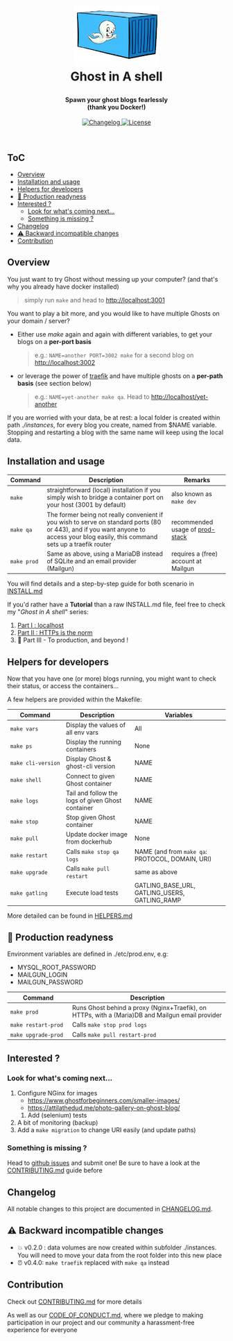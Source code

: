 <!-- markdownlint-disable -->
<h1 align="center" style="margin:1em">
  <img src="./docs/static/logo.png"
       alt="Ghost in A Shell"
       width="200">
    <br/> Ghost in A shell
</h1>

<h4 align="center">
  Spawn your ghost blogs fearlessly
  <br /> (thank you Docker!)
</h4>

<p align="center">
  <a href="https://github.com/ebreton/ghost-in-a-shell/blob/master/CHANGELOG.md">
    <img src="https://img.shields.io/github/release/ebreton/ghost-in-a-shell.svg"
         alt="Changelog">
  </a>
  <a href="https://github.com/ebreton/ghost-in-a-shell/blob/master/LICENSE">
    <img src="https://img.shields.io/badge/license-MIT-blue.svg"
         alt="License" />
  </a>
</p>
<br>

ToC
--

<!-- TOC -->

- [Overview](#overview)
- [Installation and usage](#installation-and-usage)
- [Helpers for developers](#helpers-for-developers)
- [:construction: Production readyness](#construction-production-readyness)
- [Interested ?](#interested-)
    - [Look for what's coming next...](#look-for-whats-coming-next)
    - [Something is missing ?](#something-is-missing-)
- [Changelog](#changelog)
- [:warning: Backward incompatible changes](#warning-backward-incompatible-changes)
- [Contribution](#contribution)

<!-- /TOC -->

## Overview

You just want to try Ghost without messing up your computer? (and that's why you already have docker installed)

> simply run `make` and head to <http://localhost:3001>

You want to play a bit more, and you would like to have multiple Ghosts on your domain / server?

* Either use *make* again and again with different variables, to get your blogs on a **per-port basis**
    > e.g.: `NAME=another PORT=3002 make` for a second blog on <http://localhost:3002>
* or leverage the power of [traefik](https://traefik.io) and have multiple ghosts on a **per-path basis** (see section below)
    > e.g.: `NAME=yet-another make qa`. Head to <http://localhost/yet-another>

If you are worried with your data, be at rest: a local folder is created within path _./instances_, for every blog you create, named from $NAME variable. Stopping and restarting a blog with the same name will keep using the local data.

## Installation and usage


Command | Description | Remarks
---------|----------|---------
 `make` | straightforward (local) installation if you simply wish to bridge a container port on your host (3001 by default) | also known as `make dev`
 `make qa` | The former being not really convenient if you wish to serve on standard ports (80 or 443), and if you want anyone to access your blog easily, this command sets up a traefik router | recommended usage of [prod-stack](https://github.com/ebreton/prod-stack)
 <code>make&nbsp;prod</code> | Same as above, using a MariaDB instead of SQLite and an email provider (Mailgun) | requires a (free) account at Mailgun

You will find details and a step-by-step guide for both scenario in [INSTALL.md](./docs/INSTALL.md)

If you'd rather have a **Tutorial** than a raw INSTALL.md file, feel free to check my "_Ghost in A shell_" series:
1. [Part I : localhost](https://dev.to/ebreton/ghost-in-a-shell---part-i--localhost-5he9)
1. [Part II : HTTPs is the norm](https://dev.to/ebreton/ghost-in-a-shell---part-ii---https-is-the-norm-1jj4)
1. :construction: Part III - To production, and beyond ! 

## Helpers for developers

Now that you have one (or more) blogs running, you might want to check their status, or access the containers...

A few helpers are provided within the Makefile:

Command | Description | Variables
---------|----------|---------
 `make vars` | Display the values of all env vars | All
 `make ps` | Display the running containers | None
 `make cli-version` | Display Ghost & ghost-cli version | NAME
 `make shell` | Connect to given Ghost container | NAME
 `make logs` | Tail and follow the logs of given Ghost container | NAME
 `make stop` | Stop given Ghost container | NAME
 `make pull` | Update docker image from dockerhub | None
 `make restart` | Calls `make stop qa logs` | NAME (and from `make qa`: PROTOCOL, DOMAIN, URI)
 `make upgrade` | Calls `make pull restart` | same as above
 <code>make&nbsp;gatling&nbsp;&nbsp;&nbsp;&nbsp;</code> | Execute load tests | GATLING_BASE_URL, GATLING_USERS, GATLING_RAMP


More detailed can be found in [HELPERS.md](./docs/HELPERS.md)

## :construction: Production readyness

Environment variables are defined in ./etc/prod.env, e.g:
- MYSQL_ROOT_PASSWORD
- MAILGUN_LOGIN
- MAILGUN_PASSWORD

Command | Description 
---------|----------
 <code>make&nbsp;prod&nbsp;&nbsp;&nbsp;&nbsp;&nbsp;&nbsp;&nbsp;&nbsp;&nbsp;</code> | Runs Ghost behind a proxy (Nginx+Traefik), on HTTPs, with a (Maria)DB and Mailgun email provider
 `make restart-prod` | Calls `make stop prod logs`
 `make upgrade-prod` | Calls `make pull restart-prod`


## Interested ? 

### Look for what's coming next...

1. Configure NGinx for images
    - https://www.ghostforbeginners.com/smaller-images/
    - https://attilathedud.me/photo-gallery-on-ghost-blog/
    1. Add (selenium) tests
1. A bit of monitoring (backup)
1. Add a `make migration` to change URI easily (and update paths)

### Something is missing ?

Head to [github issues](https://github.com/ebreton/ghost-in-a-shell/issues) and submit one! Be sure to have a look at the [CONTRIBUTING.md](./docs/CONTRIBUTING.md) guide before


## Changelog

All notable changes to this project are documented in [CHANGELOG.md](./CHANGELOG.md).

## :warning: Backward incompatible changes

- :boom: v0.2.0 : data volumes are now created within subfolder ./instances. You will need to move your data from the root folder into this new place
- :alarm_clock: v0.4.0: `make traefik` replaced with `make qa` instead

## Contribution

Check out [CONTRIBUTING.md](./docs/CONTRIBUTING.md) for more details

As well as our [CODE_OF_CONDUCT.md](./docs/CODE_OF_CONDUCT.md), where we pledge to making participation in our project and our community a harassment-free experience for everyone
